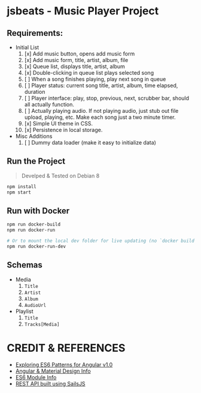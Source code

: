 # jsbeats - Music Player Project


## Requirements:

* Initial List
  1. [x] Add music button, opens add music form
  2. [x] Add music form, title, artist, album, file
  3. [x] Queue list, displays title, artist, album
  4. [x] Double-clicking in queue list plays selected song
  5. [ ] When a song finishes playing, play next song in queue
  6. [ ] Player status: current song title, artist, album, time elapsed, duration
  7. [ ] Player interface: play, stop, previous, next, scrubber bar, should all actually function.
  1. [ ] Actually playing audio. If not playing audio, just stub out file upload, playing, etc. Make each song just a two minute timer.
  2. [x] Simple UI theme in CSS.
  3. [x] Persistence in local storage.
* Misc Additions
  1. [ ] Dummy data loader (make it easy to initialize data)

## Run the Project

> Develped & Tested on Debian 8

```sh
npm install
npm start
```

## Run with Docker

```sh
npm run docker-build
npm run docker-run

# Or to mount the local dev folder for live updating (no `docker build` needed for every change)
npm run docker-run-dev

```

## Schemas

* Media
    1. `Title`
    1. `Artist`
    1. `Album`
    1. `AudioUrl`
* Playlist
    1. `Title`
    1. `Tracks[Media]`

# CREDIT & REFERENCES

* [Exploring ES6 Patterns for Angular v1.0](http://www.michaelbromley.co.uk/blog/350/exploring-es6-classes-in-angularjs-1-x%20nice)
* [Angular & Material Design Info](https://scotch.io/bar-talk/angular-material-vs-material-design-lite)
* [ES6 Module Info](http://www.2ality.com/2014/09/es6-modules-final.html)
* [REST API built using SailsJS](https://www.smashingmagazine.com/2015/11/sailing-sails-js-mvc-style-framework-node-js/)




